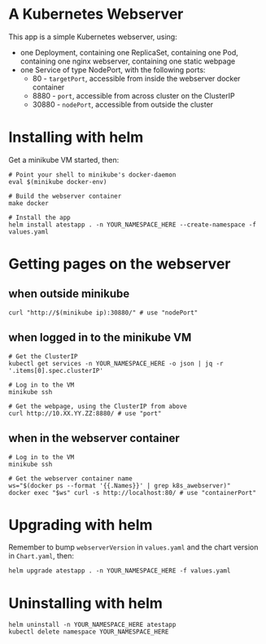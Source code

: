 # A Kubernetes Webserver

This app is a simple Kubernetes webserver, using:

* one Deployment, containing one ReplicaSet, containing one Pod, containing one nginx webserver, containing one static webpage
* one Service of type NodePort, with the following ports:
  * 80 - `targetPort`, accessible from inside the webserver docker container
  * 8880 - `port`, accessible from across cluster on the ClusterIP
  * 30880 - `nodePort`, accessible from outside the cluster

# Installing with helm

Get a minikube VM started, then:

```shell
# Point your shell to minikube's docker-daemon
eval $(minikube docker-env)

# Build the webserver container
make docker

# Install the app
helm install atestapp . -n YOUR_NAMESPACE_HERE --create-namespace -f values.yaml
```

# Getting pages on the webserver

## when outside minikube

```shell
curl "http://$(minikube ip):30880/" # use "nodePort"
```

## when logged in to the minikube VM

```shell
# Get the ClusterIP
kubectl get services -n YOUR_NAMESPACE_HERE -o json | jq -r '.items[0].spec.clusterIP'

# Log in to the VM
minikube ssh

# Get the webpage, using the ClusterIP from above
curl http://10.XX.YY.ZZ:8880/ # use "port"
```

## when in the webserver container

```shell
# Log in to the VM
minikube ssh

# Get the webserver container name
ws="$(docker ps --format '{{.Names}}' | grep k8s_awebserver)"
docker exec "$ws" curl -s http://localhost:80/ # use "containerPort"
```

# Upgrading with helm

Remember to bump `webserverVersion` in `values.yaml` and the chart version in `Chart.yaml`, then:

```shell
helm upgrade atestapp . -n YOUR_NAMESPACE_HERE -f values.yaml
```

# Uninstalling with helm

```shell
helm uninstall -n YOUR_NAMESPACE_HERE atestapp
kubectl delete namespace YOUR_NAMESPACE_HERE
```
